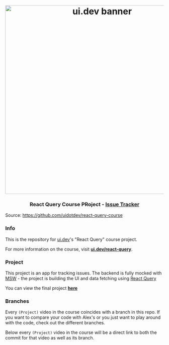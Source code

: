 <h1 align="center">
  <a href="https://ui.dev">
    <img
      src="https://ui.dev/images/ambitious-banner-dark.jpg"
      alt="ui.dev banner" width="600" />
  </a>
  <br />
</h1>

<h3 align="center">React Query Course PRoject - <a href="https://react-query-issue-tracker.ui.dev">Issue Tracker</a></h3>

Source: https://github.com/uidotdev/react-query-course

### Info

This is the repository for [ui.dev](https://ui.dev)'s "React Query" course project.

For more information on the course, visit **[ui.dev/react-query](https://ui.dev/react-query)**.

### Project

This project is an app for tracking issues. The backend is fully mocked with [MSW](https://mswjs.io) - the project is building the UI and data fetching using [React Query](https://react-query.tanstack.com)

You can view the final project **[here](https://react-query-issue-tracker.ui.dev)**

### Branches

Every `(Project)` video in the course coincides with a branch in this repo. If you want to compare your code with Alex's or you just want to play around with the code, check out the different branches.

Below every `(Project)` video in the course will be a direct link to both the commit for that video as well as its branch.
